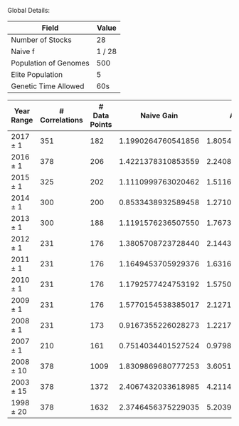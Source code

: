 Global Details:

Field                 | Value
----------------------|-------
Number of Stocks      | 28
Naive f               | 1 / 28
Population of Genomes | 500
Elite Population      | 5
Genetic Time Allowed  | 60s



Year Range  | # Correlations | # Data Points | Naive Gain         | Applied G
------------|----------------|---------------|--------------------|-----------
2017 ± 1 | 351 | 182 | 1.1990264760541856 | 1.8054320751088648
2016 ± 1 | 378 | 206 | 1.4221378310853559 | 2.2408215402084455
2015 ± 1 | 325 | 202 | 1.1110999763020462 | 1.5116848084390462
2014 ± 1 | 300 | 200 | 0.8533438932589458 | 1.2710682931001889
2013 ± 1 | 300 | 188 | 1.1191576236507550 | 1.7673464574954518
2012 ± 1 | 231 | 176 | 1.3805708723728440 | 2.1443876887759700
2011 ± 1 | 231 | 176 | 1.1649453705929376 | 1.6316355219810905
2010 ± 1 | 231 | 176 | 1.1792577424753192 | 1.5750819564230119
2009 ± 1 | 231 | 176 | 1.5770154538385017 | 2.1271897550865497
2008 ± 1 | 231 | 173 | 0.9167355226028273 | 1.2217561788784883
2007 ± 1 | 210 | 161 | 0.7514034401527524 | 0.9798221687452799
2008 ± 10 | 378 | 1009 | 1.8309869680777253 | 3.6051839713401868
2003 ± 15 | 378 | 1372 | 2.4067432033618985 | 4.211454321839849
1998 ± 20 | 378 | 1632 | 2.3746456375229035 | 5.203981597403332

